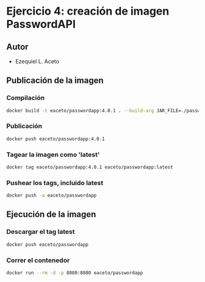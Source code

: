 # Ejercicio 4: creación de imagen PasswordAPI

## Autor

* Ezequiel L. Aceto

## Publicación de la imagen

### Compilación

```sh
docker build -t eaceto/passwordapp:4.0.1 . --build-arg JAR_FILE=./passwordapi.jar --build-arg JAR_SHA1=da5e6a74ce69074a2075575a2a4cb4c5709cb74a
```
### Publicación

```sh
docker push eaceto/passwordapp:4.0.1
```

### Tagear la imagen como 'latest'

```sh
docker tag eaceto/passwordapp:4.0.1 eaceto/passwordapp:latest
```

### Pushear los tags, incluido latest

```sh
docker push -a eaceto/passwordapp
```

## Ejecución de la imagen

### Descargar el tag latest

```sh
docker push eaceto/passwordapp
```

### Correr el contenedor

```sh
docker run --rm -d -p 8080:8080 eaceto/passwordapp
```

